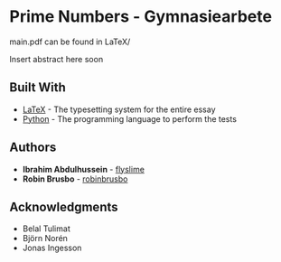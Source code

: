 # Prime Numbers - Gymnasiearbete

main.pdf can be found in LaTeX/

Insert abstract here soon

## Built With

-   [LaTeX](https://www.latex-project.org/) - The typesetting system for the entire essay
-   [Python](https://www.python.org/) - The programming language to perform the tests

## Authors

-   **Ibrahim Abdulhussein** - [flyslime](https://github.com/flyslime)
-   **Robin Brusbo** - [robinbrusbo](https://github.com/robinbrusbo)

## Acknowledgments

-   Belal Tulimat 
-   Björn Norén
-   Jonas Ingesson
